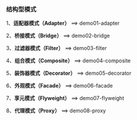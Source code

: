 ### 结构型模式

1、**适配器模式（Adapter）** ==> demo01-adapter

2、**桥接模式（Bridge）** ==> demo02-bridge

3、**过滤器模式（Filter）** ==> demo03-filter

4、**组合模式（Composite）** ==> demo04-composite

5、**装饰器模式（Decorator）** ==> demo05-decorator

6、**外观模式（Facade）** ==> demo06-facade

7、**享元模式（Flyweight）** ==> demo07-flyweight

8、**代理模式（Proxy）** ==> demo08-proxy